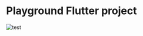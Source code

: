 # Playground Flutter project

![test](https://github.com/werockstar/git-flutter/actions/workflows/ci.yaml/badge.svg)